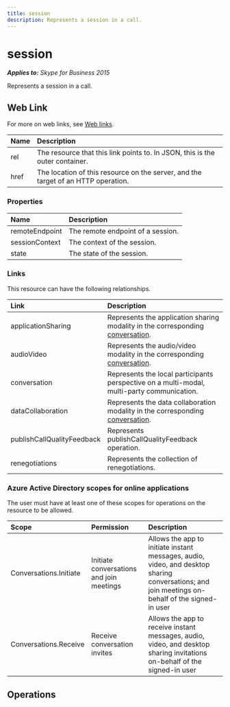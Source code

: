 ```yaml
---
title: session
description: Represents a session in a call.
---
```


# session

 _**Applies to:** Skype for Business 2015_


Represents a session in a call. 
            

## Web Link
<a name = "sectionSection0"> </a>

For more on web links, see [Web links](WebLinks.md).


|**Name**|**Description**|
|:-----|:-----|
|rel|The resource that this link points to. In JSON, this is the outer container.|
|href|The location of this resource on the server, and the target of an HTTP operation.|

### Properties



|**Name**|**Description**|
|:-----|:-----|
|remoteEndpoint|The remote endpoint of a session.|
|sessionContext|The context of the session.|
|state|The state of the session.|

### Links



This resource can have the following relationships.

|**Link**|**Description**|
|:-----|:-----|
|applicationSharing|Represents the application sharing modality in the corresponding [conversation](conversation_ref.md).|
|audioVideo|Represents the audio/video modality in the corresponding [conversation](conversation_ref.md).|
|conversation|Represents the local participants perspective on a multi-modal, multi-party communication.|
|dataCollaboration|Represents the data collaboration modality in the corresponding [conversation](conversation_ref.md).|
|publishCallQualityFeedback|Represents publishCallQualityFeedback operation.|
|renegotiations|Represents the collection of renegotiations.|


### Azure Active Directory scopes for online applications



The user must have at least one of these scopes for operations on the resource to be allowed.

|**Scope**|**Permission**|**Description**|
|:-----|:-----|:-----|
|Conversations.Initiate|Initiate conversations and join meetings|Allows the app to initiate instant messages, audio, video, and desktop sharing conversations; and join meetings on-behalf of the signed-in user|
|Conversations.Receive|Receive conversation invites|Allows the app to receive instant messages, audio, video, and desktop sharing invitations on-behalf of the signed-in user|

## Operations



<a name="sectionSection2"></a>

